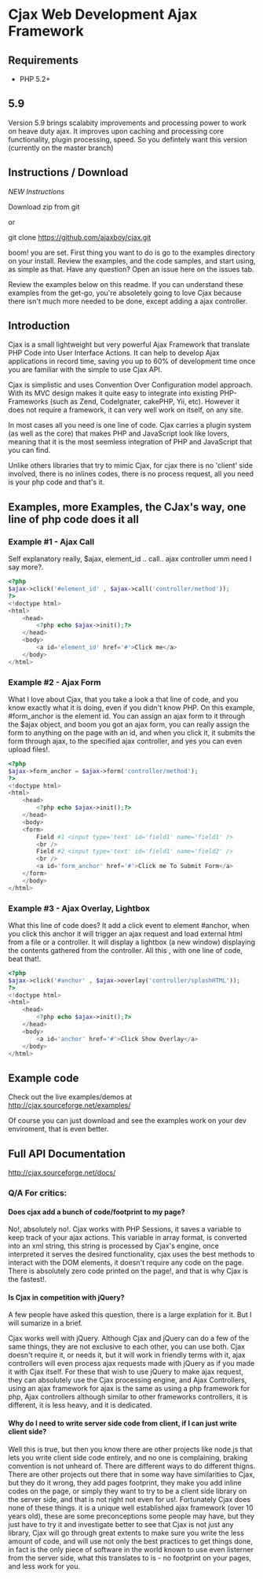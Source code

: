 # Cjax Web Development Ajax Framework

## Requirements

+    PHP 5.2+


## 5.9

Version 5.9  brings scalabity improvements and processing power to work on heave duty ajax. It improves upon caching and processing core functionality, plugin processing, speed. So you defintely want this version (currently on the master branch)


## Instructions / Download 

*NEW Instructions*

Download zip from git 

or 

git clone https://github.com/ajaxboy/cjax.git

boom! you are set. First thing you want to do is go to the examples directory on your install. Review the examples, and the code samples, and start using, as simple as that. Have any question? Open an issue here on the issues tab. 

Review the examples below on this readme. If you can understand these examples from the get-go, you're absoletely going to love Cjax because there isn't much more needed to be done, except adding a ajax controller.


## Introduction

Cjax is a small lightweight but very powerful Ajax Framework that translate PHP Code into User Interface Actions. It can 
help to develop Ajax applications in record time, saving you up to 60% of development time once you are familiar with the
simple to use Cjax API.
  
Cjax is simplistic and uses Convention  Over Configuration model approach. With its MVC design makes it quite easy to integrate
into existing PHP-Frameworks (such as Zend, CodeIgnater, cakePHP, Yii, etc). However it does not require a framework, it can very well work on itself, on any site.

In most cases all you need is one line of code. Cjax carries a plugin system (as well as the core) that makes PHP and JavaScript look like lovers, meaning that
it is the most seemless integration of PHP and JavaScript that you can find.

Unlike others libraries that try to mimic Cjax, for cjax there is no 'client' side involved, there is no inlines codes, there is no process request, all you need is your php code and that's it.
 



## Examples, more Examples, the CJax's way, one line of php code does it all

### Example #1 - Ajax Call

Self explanatory really, $ajax, element_id .. call.. ajax controller umm need I say more?.

```php
<?php
$ajax->click('#element_id' , $ajax->call('controller/method'));
?>
<!doctype html>
<html>
	<head>
		<?php echo $ajax->init();?>
	</head>
	<body>
		<a id='element_id' href='#'>Click me</a>
	</body>
</html>
```

### Example #2 - Ajax Form

What I love about Cjax, that you take a look a that line of code, and you know exactly what it is doing, even if you didn't know PHP. On this example,  #form_anchor is the element id. You can assign an ajax form to it through the $ajax object, and boom you got an ajax form, you can really assign the form to anything on the page with an id, and when you click it, it submits the form through ajax, to the specified ajax controller, and yes you can even upload files!.

```php
<?php
$ajax->form_anchor = $ajax->form('controller/method');
?>
<!doctype html>
<html>
	<head>
		<?php echo $ajax->init();?>
	</head>
	<body>
	<form>
		Field #1 <input type='text' id='field1' name='field1' />
		<br />
		Field #2 <input type='text' id='field1' name='field2' />
		<br />
		<a id='form_anchor' href='#'>Click me To Submit Form</a>
	</form>
	</body>
</html>
```

### Example #3 - Ajax Overlay, Lightbox

What this line of code does?  It add a click event to element #anchor, when you click this anchor it will trigger an ajax request and load external html from a file or a controller. It will display a lightbox (a new window) displaying the contents gathered from the controller.  All this , with one line of code,  beat that!.

```php
<?php
$ajax->click('#anchor' , $ajax->overlay('controller/splashHTML'));
?>
<!doctype html>
<html>
	<head>
		<?php echo $ajax->init();?>
	</head>
	<body>
		<a id='anchor' href='#'>Click Show Overlay</a>
	</body>
</html>
```

## Example code

Check out the live examples/demos at http://cjax.sourceforge.net/examples/

Of course you can just download and see the examples work on your dev enviroment, that is even better.

## Full API Documentation

http://cjax.sourceforge.net/docs/ 



### Q/A For critics:

#### Does cjax add a bunch of code/footprint to my page?
No!, absolutely no!. Cjax works with PHP Sessions, it saves a variable to keep track of your ajax actions. This variable in array format, is converted into an xml string, this string is processed by Cjax's engine, once interpreted it serves the desired functionality, cjax uses the best methods to interact with the DOM elements, it doesn't require any code on the page. There is absolutely zero code printed on the page!, and that is why Cjax is the fastest!.

#### Is Cjax in competition with jQuery?
A few people have asked this question, there is a large explation for it. But I will sumarize in a brief. 

Cjax works well with jQuery. Although Cjax and jQuery can do a few of the same things, they are not exclusive to each other, you can use both. Cjax doesn't require it, or needs it, but it will work in friendly terms with it, ajax controllers will even process ajax requests made with jQuery as if you made it with Cjax itself. For these that wish to use jQuery to make ajax request, they can absolutely use the Cjax processing engine, and Ajax Controllers, using an ajax framework for ajax is the same as using a php framework for php, Ajax controllers although similar to other frameworks controllers, it is different, it is less heavy, and it is dedicated. 

#### Why do I need to write server side code from client, if I can just write client side?
Well this is true, but then you know there are other projects like node.js that lets you write client side code entirely, and no one is complaining, braking convention is not unheard of. There are different ways to do different thigns. There are other projects out there that in some way have similarities to Cjax, but they do it wrong, they add pages footprint, they make you add inline codes on the page, or simply they want to try to be a client side library on the server side, and that is not right not even for us!. Fortunately Cjax does none of these things. it is a unique well established ajax framework (over 10 years old), these are some preconceptions some people may have, but they just have to try it and investigate better to see that Cjax is not just any library, Cjax will go through great extents to make sure you write the less amount of code, and will use not only the best practices to get things done, in fact is the only piece of software in the world known to use even listerner from the server side, what this translates to is - no footprint on your pages, and less work for you.
